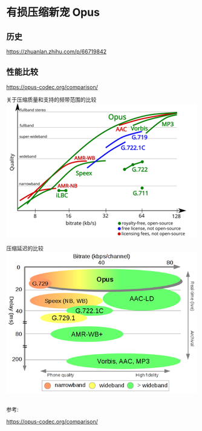 # 有损压缩新宠 Opus

## 历史

https://zhuanlan.zhihu.com/p/66719842

## 性能比较

https://opus-codec.org/comparison/

关于压缩质量和支持的频带范围的比较
![Quantity](readme_img/sound_codec_quality.svg)

压缩延迟的比较
![Dealy](readme_img/sound_codec_latency.png)

##

参考:

https://opus-codec.org/comparison/
